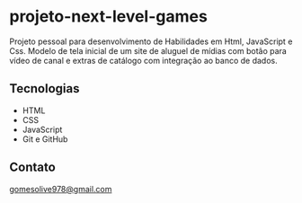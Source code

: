 # projeto-next-level-games

Projeto pessoal para desenvolvimento de Habilidades em Html, JavaScript e Css.
Modelo de tela inicial de um site de aluguel de mídias com botão para vídeo de canal e extras de catálogo com integração ao banco de dados.

## Tecnologias
- HTML
- CSS
- JavaScript
- Git e GitHub

## Contato
gomesolive978@gmail.com
